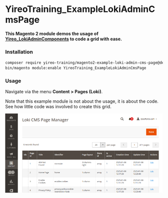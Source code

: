 # YireoTraining_ExampleLokiAdminCmsPage

**This Magento 2 module demos the usage of [Yireo_LokiAdminComponents](https://github.com/yireo/Yireo_LokiAdminComponents) to code a grid with ease.**

### Installation
```bash
composer require yireo-training/magento2-example-loki-admin-cms-page@dev
bin/magento module:enable YireoTraining_ExampleLokiAdminCmsPage
```
### Usage
Navigate via the menu **Content > Pages (Loki)**.

Note that this example module is not about the usage, it is about the code. See how little code was involved to create this grid.

![Screenshot of grid in action](loki-admin-grid-cms-pages.png)
